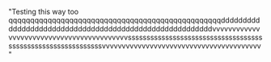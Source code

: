 "Testing this way too qqqqqqqqqqqqqqqqqqqqqqqqqqqqqqqqqqqqqqqqqqqqqqqqqddddddddddddddddddddddddddddddddddddddddddddddddddddddddvvvvvvvvvvvvvvvvvvvvvvvvvvvvvvvvvvvvvvvvvvsssssssssssssssssssssssssssssssssssssssssssssssssssssssssssssvvvvvvvvvvvvvvvvvvvvvvvvvvvvvvvvvvvvvvvv"
